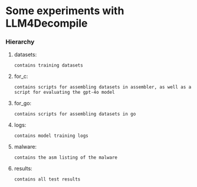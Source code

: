 # Some experiments with LLM4Decompile

### Hierarchy

1. datasets:

   ```contains training datasets```

2. for_c:

   ```contains scripts for assembling datasets in assembler, as well as a script for evaluating the gpt-4o model```

3. for_go:

   ```contains scripts for assembling datasets in go```

4. logs:

   ```contains model training logs```

5. malware:

   ```contains the asm listing of the malware```

6. results:

   ```contains all test results```

